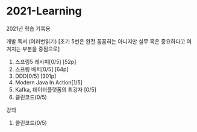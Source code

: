 # 2021-Learning
2021년 학습 기록용

개발 독서 (여러번읽기) [초기 5번은 완전 꼼꼼히는 아니지만 실무 혹은 중요하다고 여겨지는 부분을 중점으로]
1. 스프링5 레시피[0/5] [52p]
2. 스프링 배치[0/5] [64p]
3. DDD[0/5] [301p]
4. Modern Java In Action[1/5]
5. Kafka, 데이터플랫폼의 최강자 [0/5]
6. 클린코드(0/5)

강의
1. 클린코드(0/5)

